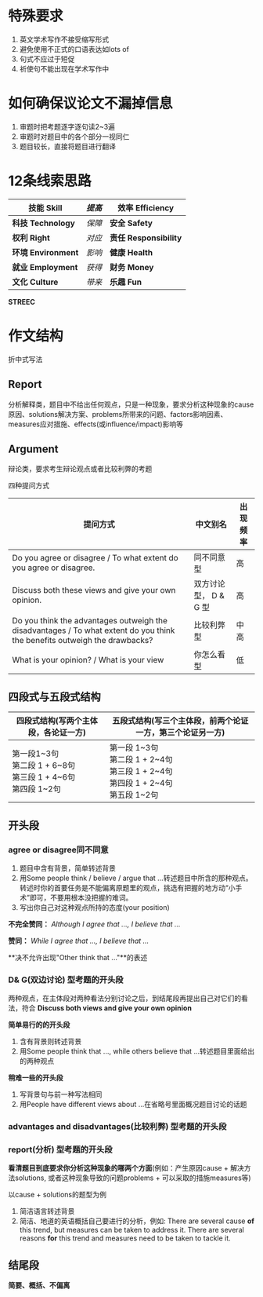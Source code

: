 # 特殊要求

1. 英文学术写作不接受缩写形式
2. 避免使用不正式的口语表达如lots of
3. 句式不应过于短促
4. 祈使句不能出现在学术写作中

# 如何确保议论文不漏掉信息

1. 审题时把考题逐字逐句读2~3遍
2. 审题时对题目中的各个部分一视同仁
3. 题目较长，直接将题目进行翻译

# 12条线索思路

| **技能 Skill**       | *提高* | **效率 Efficiency**     |
| -------------------- | ------ | ----------------------- |
| **科技 Technology**  | *保障* | **安全 Safety**         |
| **权利 Right**       | *对应* | **责任 Responsibility** |
| **环境 Environment** | *影响* | **健康 Health**         |
| **就业 Employment**  | *获得* | **财务 Money**          |
| **文化 Culture**     | *带来* | **乐趣 Fun**            |

**STREEC**

# 作文结构

折中式写法

## Report

分析解释类，题目中不给出任何观点，只是一种现象，要求分析这种现象的cause原因、solutions解决方案、problems所带来的问题、factors影响因素、measures应对措施、effects(或influence/impact)影响等

## Argument

辩论类，要求考生辩论观点或者比较利弊的考题

四种提问方式

| 提问方式                                                     | 中文别名              | 出现频率 |
| ------------------------------------------------------------ | --------------------- | -------- |
| Do you agree or disagree / To what extent do you agree or disagree. | 同不同意型            | 高       |
| Discuss both these views and give your own opinion.          | 双方讨论型， D & G 型 | 高       |
| Do you think the advantages outweigh the disadvantages / To what extent do you think the benefits outweigh the drawbacks? | 比较利弊型            | 中高     |
| What is your opinion? / What is your view                    | 你怎么看型            | 低       |

## 四段式与五段式结构

| 四段式结构(写两个主体段，各论证一方)                         | 五段式结构(写三个主体段，前两个论证一方，第三个论证另一方)   |
| ------------------------------------------------------------ | ------------------------------------------------------------ |
| 第一段1~3句<br />第二段 1 + 6~8句<br />第三段 1 + 4~6句<br />第四段 1~2句 | 第一段 1~3句<br />第二段 1 + 2~4句<br />第三段 1 + 2~4句<br />第四段 1 + 2~4句<br />第五段 1~2句 |

## 开头段

### agree or disagree同不同意

1. 题目中含有背景，简单转述背景
2. 用Some people think / believe / argue that ...转述题目中所含的那种观点。转述时你的首要任务是不能偏离原题里的观点，挑选有把握的地方动“小手术”即可，不要用根本没把握的难词。
3. 写出你自己对这种观点所持的态度(your position)

**不完全赞同：** *Although I agree that ..., I believe that ...*

**赞同：** *While I agree that ..., I believe that ...*

**决不允许出现"Other think that ..."**的表述

### D& G(双边讨论) 型考题的开头段

两种观点，在主体段对两种看法分别讨论之后，到结尾段再提出自己对它们的看法，符合 **Discuss both views and give your own opinion**

**简单易行的的开头段**

1. 含有背景则转述背景
2. 用Some people think that ..., while others believe that ...转述题目里面给出的两种观点

**稍难一些的开头段**

1. 写背景句与前一种写法相同
2. 用People have different views about ...在省略号里面概况题目讨论的话题

### advantages and disadvantages(比较利弊) 型考题的开头段

### report(分析) 型考题的开头段

**看清题目到底要求你分析这种现象的哪两个方面**(例如：产生原因cause + 解决方法solutions, 或者这种现象导致的问题problems + 可以采取的措施measures等)

以cause + solutions的题型为例

1. 简洁语言转述背景
2. 简洁、地道的英语概括自己要进行的分析，例如:
   There are several cause **of** this trend, but measures can be taken to address it.
   There are several reasons **for** this trend and measures need to be taken to tackle it.

## 结尾段

**简要、概括、不偏离**